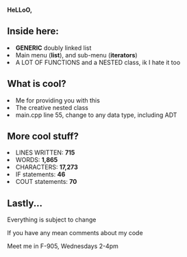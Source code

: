 <b>HeLLoO,</b>
<h2>Inside here:</h2>

<li> <b>GENERIC</b> doubly linked list </li>
<li> Main menu (<b>list</b>), and sub-menu (<b>iterators</b>) </li>
<li> A LOT OF FUNCTIONS and a NESTED class, ik I hate it too</li>

<h2>What is cool? </h2>

<li> Me for providing you with this </li>
<li> The creative nested class </li>
<li> main.cpp line 55, change to any data type, including ADT </li>

<h2> More cool stuff? </h2>
<li> LINES WRITTEN: <b>715</b> </li>
<li> WORDS: <b>1,865</b> </li>
<li> CHARACTERS: <b>17,273 </b></li>
<li> IF statements: <b>46 </b></li>
<li> COUT statements: <b>70</b> </li>

<h2> Lastly... </h2>
<p> Everything is subject to change </p>
<p> If you have any mean comments about my code </p>
<p> Meet me in F-905, Wednesdays 2-4pm </p>



